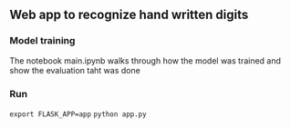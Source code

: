 ## Web app to recognize hand written digits


### Model training

The notebook main.ipynb walks through how the model was trained and show the evaluation taht was done

### Run 

```export FLASK_APP=app```
```python app.py```


